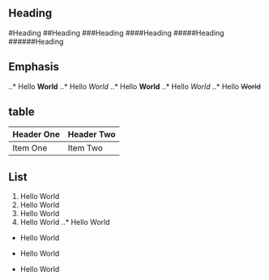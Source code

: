 Heading
-------
#Heading
##Heading
###Heading
####Heading
#####Heading
######Heading

Emphasis
----
..* Hello **World**
..* Hello *World*
..* Hello __World__
..* Hello _World_
..* Hello ~~World~~

table
-----
| Header One     | Header Two     |
| :------------- | :------------- |
| Item One       | Item Two       |

List
----
1. Hello World
2. Hello World
  1. Hello World
3. Hello World
..* Hello World
  * Hello World
  + Hello World
  - Hello World
